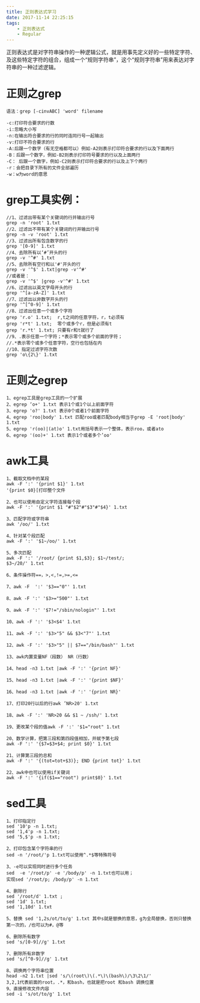 ```yaml
---
title: 正则表达式学习
date: 2017-11-14 22:25:15
tags:
	- 正则表达式
	- Regular
---
```


正则表达式是对字符串操作的一种逻辑公式，就是用事先定义好的一些特定字符、及这些特定字符的组合，组成一个“规则字符串”，这个“规则字符串”用来表达对字符串的一种过滤逻辑。

# 正则之grep

	语法：grep [-cinvABC] 'word' filename

	-c:打印符合要求的行数
	-i:忽略大小写
	-n:在输出符合要求的行的同时连同行号一起输出
	-v:打印不符合要求的行
	-A:后跟一个数字（有无空格都可以）例如-A2则表示打印符合要求的行以及下面两行
	-B：后跟一个数字，例如-B2则表示打印符号要求的行以及上面两行
	-C： 后跟一个数字，例如-C2则表示打印符合要求的行以及上下个两行
	-r：会把目录下所有的文件全部遍历
	-w：w为word的意思
<!-- more -->
# grep工具实例：

	//1、过滤出带有某个关键词的行并输出行号
	grep -n 'root' 1.txt
	//2、过滤出不带有某个关键词的行并输出行号
	grep -n -v 'root' 1.txt
	//3、过滤出所有包含数字的行
	grep '[0-9]' 1.txt
	//4、去除所有以‘#’开头的行
	grep -v '^#' 1.txt
	//5、去除所有空行和以'#'开头的行
	grep -v '^$' 1.txt|grep -v'^#'
	//或者是：
	grep -v '^$' |grep -v'^#' 1.txt
	//6、过滤出以英文字母开头的行
	grep '^[a-zA-Z]' 1.txt
	//7、过滤出以非数字开头的行
	grep '^[^0-9]' 1.txt
	//8、过滤出任意一个或多个字符
	grep 'r.o' 1.txt;  r,t之间的任意字符，r，t必须有
	grep 'r*t' 1.txt;  零个或多个r，但是必须有t
	grep 'r.*t' 1.txt; 只要有r和t就行了
	//9、.表示任意一个字符；*表示零个或多个前面的字符；
	//.*表示零个或多个任意字符，空行也包括在内
	//10、指定过滤字符次数
	grep 'o\{2\}' 1.txt

# 正则之egrep
	
	1、egrep工具是grep工具的一个扩展
	2、egrep ‘o+' 1.txt 表示1个或1个以上前面字符
	3、egrep 'o?' 1.txt 表示0个或者1个前面字符
	4、egrep 'roo|body' 1.txt 匹配roo或者匹配body相当于grep -E 'root|body' 1.txt 
	5、egrep 'r(oo)|(at)o' 1.txt用括号表示一个整体，表示roo，或者ato
	6、egrep '(oo)+' 1.txt 表示1个或者多个’oo'

# awk工具
	1、截取文档中的某段
	awk -F ':' '{print $1}' 1.txt
	'{print $0}[打印整个文件
	
	2、也可以使用自定义字符连接每个段
	awk -F ':' '{print $1 "#"$2"#"$3"#"$4}' 1.txt

	3、匹配字符或字符串
	awk '/oo/' 1.txt

	4、针对某个段匹配
	awk -F ':' '$1~/oo/' 1.txt

	5、多次匹配
	awk -F ':' '/root/ {print $1,$3}; $1~/test/;
	$3~/20/' 1.txt

	6、条件操作符==，>,<,!=,>=,<=

	7、awk -F  ':' '$3=="0"' 1.txt

	8、awk -F ':' '$3>="500"' 1.txt

	9、awk -F ':' '$7!="/sbin/nologin"' 1.txt

	10、awk -F ':' '$3<$4' 1.txt

	11、awk -F ':' '$3>"5" && $3<"7"' 1.txt

	12、awk -F ':' '$3>"5" || $7=="/bin/bash"' 1.txt

	13、awk内置变量NF（段数） NR（行数）

	14、head -n3 1.txt |awk -F ':' '{print NF}'

	15、head -n3 1.txt |awk -F ':' '{print $NF}'

	16、head -n3 1.txt |awk -F ':' '{print NR}'

	17、打印20行以后的行awk ’NR>20' 1.txt

	18、awk -F ':' 'NR>20 && $1 ~ /ssh/' 1.txt

	19、更改某个段的值awk -F ':' '$1="root" 1.txt

	20、数学计算，把第三段和第四段值相加，并赋予第七段
	awk -F ':' '{$7=$3+$4; print $0}' 1.txt

	21、计算第三段的总和
	awk -F ':' '{(tot=tot+$3)}; END {print tot}' 1.txt

	22、awk中也可以使用if关键词
	awk -F ':' '{if($1=="root") print$0}' 1.txt

# sed工具
	1、打印指定行
	sed '10'p -n 1.txt;
	sed '1,4'p -n 1.txt;
	sed '5,$'p -n 1.txt;

	2、打印包含某个字符串的行
	sed -n '/root/'p 1.txt可以使用^.*$等特殊符号

	3、-e可以实现同时进行多个任务
	sed  -e '/root/p' -e '/body/p' -n 1.txt也可以用；
	实现sed '/root/p; /body/p' -n 1.txt

	4、删除行
	sed '/root/d' 1.txt ;
	sed '1d' 1.txt;
	sed '1,10d' 1.txt

	5、替换 sed '1,2s/ot/to/g' 1.txt 其中s就是替换的意思，g为全局替换，否则只替换第一次的，/也可以为#，@等

	6、删除所有数字
	sed 's/[0-9]//g' 1.txt

	7、删除所有非数字
	sed 's/[^0-9]//g' 1.txt

	8、调换两个字符串位置
	head -n2 1.txt |sed 's/\(root\)\(.*\)\(bash\)/\3\2\1/'
	3,2,1代表前面的root，.*，和bash，也就是把root 和bash 调换位置
	9、直接修改文件内容
	sed -i 's/ot/to/g' 1.txt







